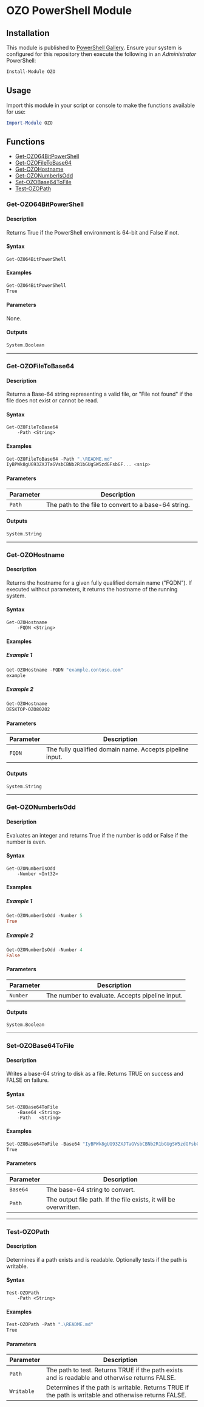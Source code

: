 # OZO PowerShell Module

## Installation
This module is published to [PowerShell Gallery](https://learn.microsoft.com/en-us/powershell/scripting/gallery/overview?view=powershell-5.1). Ensure your system is configured for this repository then execute the following in an _Administrator_ PowerShell:

```powershell
Install-Module OZO
```

## Usage
Import this module in your script or console to make the functions available for use:

```powershell
Import-Module OZO
```

## Functions

- [Get-OZO64BitPowerShell](#get-ozo64bitpowershell)
- [Get-OZOFileToBase64](#get-ozofiletobase64)
- [Get-OZOHostname](#get-ozohostname)
- [Get-OZONumberIsOdd](#get-ozonumberisodd)
- [Set-OZOBase64ToFile](#set-ozobase64tofile)
- [Test-OZOPath](#test-ozopath)

### Get-OZO64BitPowerShell
#### Description
Returns True if the PowerShell environment is 64-bit and False if not.
#### Syntax
```
Get-OZO64BitPowerShell
```
#### Examples
```powershell
Get-OZO64BitPowerShell
True
```
#### Parameters
None.
#### Outputs
`System.Boolean`

---
### Get-OZOFileToBase64
#### Description
Returns a Base-64 string representing a valid file, or "File not found" if the file does not exist or cannot be read.
#### Syntax
```
Get-OZOFileToBase64
    -Path <String>
```
#### Examples
```powershell
Get-OZOFileToBase64 -Path ".\README.md"
IyBPWk8gUG93ZXJTaGVsbCBNb2R1bGUgSW5zdGFsbGF... <snip>
```
#### Parameters
|Parameter|Description|
|---------|-----------|
|`Path`|The path to the file to convert to a base-64 string.|
#### Outputs
`System.String`

---
### Get-OZOHostname
#### Description
Returns the hostname for a given fully qualified domain name ("FQDN"). If executed without parameters, it returns the hostname of the running system.
#### Syntax
```
Get-OZOHostname
    -FQDN <String>
```
#### Examples
##### Example 1
```powershell
Get-OZOHostname -FQDN "example.contoso.com"
example
```
##### Example 2
```powershell
Get-OZOHostname
DESKTOP-OZO80202
```
#### Parameters
|Parameter|Description|
|---------|-----------|
|`FQDN`|The fully qualified domain name. Accepts pipeline input.|
#### Outputs
`System.String`

---
### Get-OZONumberIsOdd
#### Description
Evaluates an integer and returns True if the number is odd or False if the number is even.
#### Syntax
```
Get-OZONumberIsOdd
    -Number <Int32>
```
#### Examples
##### Example 1
```powershell
Get-OZONumberIsOdd -Number 5
True
```
##### Example 2
`````powershell
Get-OZONumberIsOdd -Number 4
False
`````
#### Parameters
|Parameter|Description|
|---------|-----------|
|`Number`|The number to evaluate. Accepts pipeline input.|
#### Outputs
`System.Boolean`

---
### Set-OZOBase64ToFile
#### Description
Writes a base-64 string to disk as a file. Returns TRUE on success and FALSE on failure.
#### Syntax
```
Set-OZOBase64ToFile
    -Base64 <String>
    -Path   <String>
```
#### Examples
```powershell
Set-OZOBase64ToFile -Base64 "IyBPWk8gUG93ZXJTaGVsbCBNb2R1bGUgSW5zdGFsbGF..." -Path ".\README.md"
True
```
#### Parameters
|Parameter|Description|
|---------|-----------|
|`Base64`|The base-64 string to convert.|
|`Path`|The output file path. If the file exists, it will be overwritten.|

---
### Test-OZOPath
#### Description
Determines if a path exists and is readable. Optionally tests if the path is writable.
#### Syntax
```
Test-OZOPath
    -Path <String>
```
#### Examples
```powershell
Test-OZOPath -Path ".\README.md"
True
```
#### Parameters
|Parameter|Description|
|---------|-----------|
|`Path`|The path to test. Returns TRUE if the path exists and is readable and otherwise returns FALSE.|
|`Writable`|Determines if the path is writable. Returns TRUE if the path is writable and otherwise returns FALSE.|

